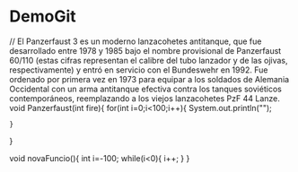 # DemoGit

// El Panzerfaust 3 es un moderno lanzacohetes antitanque, que fue desarrollado entre 1978 y 1985 bajo el nombre provisional de Panzerfaust 60/110 (estas cifras representan el calibre del tubo lanzador y de las ojivas, respectivamente) y entró en servicio con el Bundeswehr en 1992. Fue ordenado por primera vez en 1973 para equipar a los soldados de Alemania Occidental con un arma antitanque efectiva contra los tanques soviéticos contemporáneos, reemplazando a los viejos lanzacohetes PzF 44 Lanze.
void Panzerfaust(int fire){
	for(int i=0;i<100;i++){
		System.out.println("");
		
	}
}

void novaFuncio(){
	int i=-100;
	while(i<0){
		i++;
	}
}
